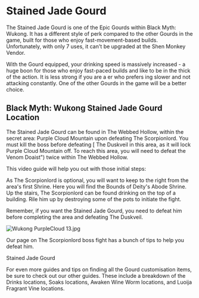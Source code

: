 # Stained Jade Gourd

The Stained Jade Gourd is one of the Epic Gourds within Black Myth: Wukong. It has a different style of perk compared to the other Gourds in the game, built for those who enjoy fast-movement-based builds. Unfortunately, with only 7 uses, it can't be upgraded at the Shen Monkey Vendor. 

With the Gourd equipped, your drinking speed is massively increased - a huge boon for those who enjoy fast-paced builds and like to be in the thick of the action. It is less strong if you are a er who prefers ing slower and not attacking constantly. One of the other Gourds in the game will be a better choice. 

## Black Myth: Wukong Stained Jade Gourd Location

The Stained Jade Gourd can be found in The Webbed Hollow, within the secret area: Purple Cloud Mountain upon defeating The Scorpionlord. You must kill the boss before defeating [ The Duskveil in this area, as it will lock Purple Cloud Mountain off. To reach this area, you will need to defeat the Venom Doaist") twice within The Webbed Hollow. 

This video guide will help you out with those initial steps: 

As The Scorpionlord is optional, you will want to keep to the right from the area's first Shrine. Here you will find the Bounds of Deity's Abode Shrine. Up the stairs, The Scorpionlord can be found drinking on the top of a building. Rile him up by destroying some of the pots to initiate the fight. 

Remember, if you want the Stained Jade Gourd, you need to defeat him before completing the area and defeating The Duskveil. 

![Wukong PurpleCloud 13.jpg](https://oyster.ignimgs.com/mediawiki/apis.ign.com/black-myth-wukong/8/84/Wukong_PurpleCloud_13.jpg)

Our page on The Scorpionlord boss fight has a bunch of tips to help you defeat him. 

Stained Jade Gourd

For even more guides and tips on finding all the Gourd customisation items, be sure to check out our other guides. These include a breakdown of the Drinks locations, Soaks locations, Awaken Wine Worm locations, and Luoija Fragrant Vine locations.